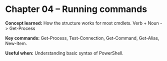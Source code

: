 # Chapter 04 – Running commands

**Concept learned:** How the structure works for most cmdlets. Verb + Noun -> Get-Process

**Key commands:** Get-Process, Test-Connection, Get-Command, Get-Alias, New-Item.

**Useful when:** Understanding basic syntax of PowerShell.
